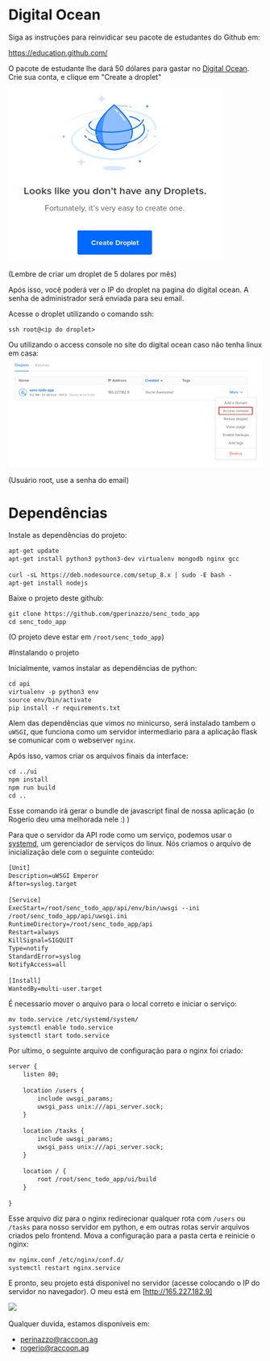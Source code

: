 # Digital Ocean
Siga as instruções para reinvidicar seu pacote de estudantes do Github em:

https://education.github.com/

O pacote de estudante lhe dará 50 dólares para gastar no [Digital Ocean](https://www.digitalocean.com/). Crie sua conta, e clique em "Create a droplet"

![](docs/droplets.png "Droplets everywhere!")

(Lembre de criar um droplet de 5 dolares por mês)

Após isso, você poderá ver o IP do droplet na pagina do digital ocean. A senha de administrador será enviada para seu email.

Acesse o droplet utilizando o comando ssh:
```
ssh root@<ip do droplet>
```
Ou utilizando o access console no site do digital ocean caso não tenha linux em casa:
![](docs/access.png "Shame! Shame!")

(Usuário root, use a senha do email)

# Dependências
Instale as dependências do projeto:
```
apt-get update
apt-get install python3 python3-dev virtualenv mongodb nginx gcc

curl -sL https://deb.nodesource.com/setup_8.x | sudo -E bash -
apt-get install nodejs
```

Baixe o projeto deste github:
```
git clone https://github.com/gperinazzo/senc_todo_app
cd senc_todo_app
```
(O projeto deve estar em `/root/senc_todo_app`)

#Instalando o projeto

Inicialmente, vamos instalar as dependências de python:
```
cd api
virtualenv -p python3 env
source env/bin/activate
pip install -r requirements.txt
```
Alem das dependências que vimos no minicurso, será instalado tambem o `uWSGI`, que funciona como um servidor intermediario para a aplicação flask se comunicar com o webserver `nginx`.

Após isso, vamos criar os arquivos finais da interface:
```
cd ../ui
npm install
npm run build
cd ..
```
Esse comando irá gerar o bundle de javascript final de nossa aplicação (o Rogerio deu uma melhorada nele :) )

Para que o servidor da API rode como um serviço, podemos usar o [systemd](https://www.freedesktop.org/wiki/Software/systemd/), um gerenciador de serviços do linux. Nós criamos o arquivo de inicialização dele com o seguinte conteúdo:
```
[Unit]
Description=uWSGI Emperor
After=syslog.target

[Service]
ExecStart=/root/senc_todo_app/api/env/bin/uwsgi --ini /root/senc_todo_app/api/uwsgi.ini
RuntimeDirectory=/root/senc_todo_app/api
Restart=always
KillSignal=SIGQUIT
Type=notify
StandardError=syslog
NotifyAccess=all

[Install]
WantedBy=multi-user.target

```
É necessario mover o arquivo para o local correto e iniciar o serviço:
```
mv todo.service /etc/systemd/system/
systemctl enable todo.service
systemctl start todo.service
```
Por ultimo, o seguinte arquivo de configuração para o nginx foi criado:
```
server {
    listen 80;

    location /users {
        include uwsgi_params;
        uwsgi_pass unix:///api_server.sock;
    }

    location /tasks {
        include uwsgi_params;
        uwsgi_pass unix:///api_server.sock;
    }

    location / {
        root /root/senc_todo_app/ui/build
    }

}

```
Esse arquivo diz para o nginx redirecionar qualquer rota com `/users` ou `/tasks` para nosso servidor em python, e em outras rotas servir arquivos criados pelo frontend. Mova a configuração para a pasta certa e reinicie o nginx:
```
mv nginx.conf /etc/nginx/conf.d/
systemctl restart nginx.service
```

E pronto, seu projeto está disponivel no servidor (acesse colocando o IP do servidor no navegador). O meu está em [http://165.227.182.9]

![](http://images.eonline.com/eol_images/Entire_Site/2013108//rs_490x209-131108101415-5.gif)

Qualquer duvida, estamos disponíveis em:
- perinazzo@raccoon.ag
- rogerio@raccoon.ag
